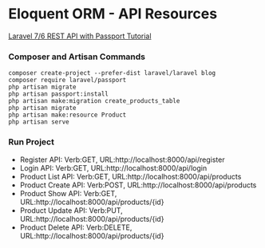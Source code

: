 # Eloquent ORM - API Resources

[Laravel 7/6 REST API with Passport Tutorial](https://www.itsolutionstuff.com/post/laravel-6-rest-api-with-passport-tutorialexample.html)

### Composer and Artisan Commands
```shell script
composer create-project --prefer-dist laravel/laravel blog
composer require laravel/passport
php artisan migrate
php artisan passport:install
php artisan make:migration create_products_table
php artisan migrate
php artisan make:resource Product
php artisan serve
```

### Run Project
* Register API: Verb:GET, URL:http://localhost:8000/api/register
* Login API: Verb:GET, URL:http://localhost:8000/api/login
* Product List API: Verb:GET, URL:http://localhost:8000/api/products
* Product Create API: Verb:POST, URL:http://localhost:8000/api/products
* Product Show API: Verb:GET, URL:http://localhost:8000/api/products/{id}
* Product Update API: Verb:PUT, URL:http://localhost:8000/api/products/{id}
* Product Delete API: Verb:DELETE, URL:http://localhost:8000/api/products/{id}
